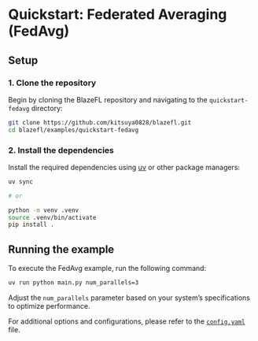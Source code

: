 # Quickstart: Federated Averaging (FedAvg)

## Setup

### 1. Clone the repository

Begin by cloning the BlazeFL repository and navigating to the `quickstart-fedavg` directory:

```bash
git clone https://github.com/kitsuya0828/blazefl.git
cd blazefl/examples/quickstart-fedavg
```

### 2. Install the dependencies

Install the required dependencies using [uv](https://github.com/astral-sh/uv) or other package managers:

```bash
uv sync

# or

python -m venv .venv
source .venv/bin/activate
pip install .
```

## Running the example

To execute the FedAvg example, run the following command:

```bash
uv run python main.py num_parallels=3
```

Adjust the `num_parallels` parameter based on your system’s specifications to optimize performance.

For additional options and configurations, please refer to the [`config.yaml`](https://github.com/kitsuya0828/BlazeFL/blob/main/examples/quickstart-fedavg/config/config.yaml) file.
